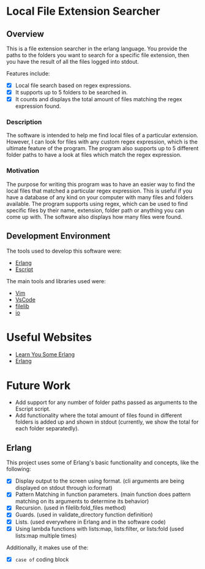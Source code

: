 # Local File Extension Searcher

## Overview

This is a file extension searcher in the erlang language. You provide the paths to the folders you want to search for a specific file extension, then you have the result of all the files logged into stdout. 

Features include:
- [x] Local file search based on regex expressions.
- [x] It supports up to 5 folders to be searched in.
- [x] It counts and displays the total amount of files matching the regex expression found.

### Description
The software is intended to help me find local files of a particular extension. However, I can look for files with any custom regex expression, which is the ultimate feature of the program. The program also supports up to 5 different folder paths to have a look at files which match the regex expression.

### Motivation
The purpose for writing this program was to have an easier way to find the local files that matched a particular regex expression. This is useful if you have a database of any kind on your computer with many files and folders available. The program supports using regex, which can be used to find specific files by their name, extension, folder path or anything you can come up with. The software also displays how many files were found. 

## Development Environment

The tools used to develop this software were:
- [Erlang](https://www.erlang.org/doc/readme.html)
- [Escript](https://www.erlang.org/docs/17/man/escript)

The main tools and libraries used were:
- [Vim]()
- [VsCode]()
- [filelib](https://www.erlang.org/doc/apps/stdlib/filelib.html#fold_files/5)
- [io](https://www.erlang.org/doc/apps/stdlib/io.html)

# Useful Websites

* [Learn You Some Erlang](https://learnyousomeerlang.com/content)
* [Erlang](https://www.erlang.org/doc/readme.html)

# Future Work

* Add support for any number of folder paths passed as arguments to the Escript script.
* Add functionality where the total amount of files found in different folders is added up and shown in stdout (currently, we show the total for each folder separatedly).

## Erlang

This project uses some of Erlang's basic functionality and concepts, like the following:

- [x] Display output to the screen using format. (cli arguments are being displayed on stdout through io:format)
- [x] Pattern Matching in function parameters. (main function does pattern matching on its arguments to determine its behavior)
- [x] Recursion. (used in filelib:fold_files method)
- [x] Guards. (used in validate_directory function definition)
- [x] Lists. (used everywhere in Erlang and in the software code)
- [x] Using lambda functions with lists:map, lists:filter, or lists:fold (used lists:map multiple times)

Additionally, it makes use of the:

-[x] `case of` coding block
